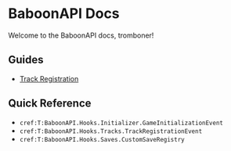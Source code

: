 ﻿# BaboonAPI Docs

Welcome to the BaboonAPI docs, tromboner!

## Guides

- [Track Registration](tracks-guide.md)

## Quick Reference

- `cref:T:BaboonAPI.Hooks.Initializer.GameInitializationEvent`
- `cref:T:BaboonAPI.Hooks.Tracks.TrackRegistrationEvent`
- `cref:T:BaboonAPI.Hooks.Saves.CustomSaveRegistry`
